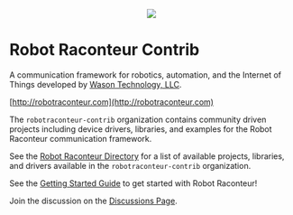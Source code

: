 <p align="center"><img src="https://raw.githubusercontent.com/robotraconteur/robotraconteur/master/docs/figures/logo-header.svg"></p>

# Robot Raconteur Contrib

A communication framework for robotics, automation, and the Internet of Things
developed by [Wason Technology, LLC](https://wasontech.com).

[http://robotraconteur.com](http://robotraconteur.com)

The `robotraconteur-contrib` organization contains community driven projects including device drivers, libraries, and examples for the Robot Raconteur communication framework.

See the [Robot Raconteur Directory](https://github.com/robotraconteur/robotraconteur-directory) for a list of available projects, libraries, and drivers
available in the `robotraconteur-contrib` organization.

See the [Getting Started Guide](https://robotraconteur.github.io/robotraconteur/doc/core/latest/getting_started/) to get started with Robot Raconteur!

Join the discussion on the [Discussions Page](https://github.com/robotraconteur/robotraconteur/discussions).
